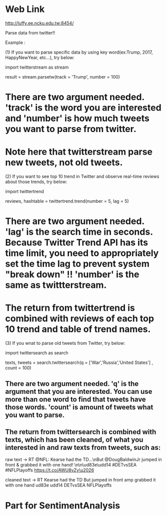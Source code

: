 # Web Link
http://luffy.ee.ncku.edu.tw:8454/

Parse data from twitter!!


Example : 

(1) If you want to parse specific data by using key word(ex:Trump, 2017, HappyNewYear, etc...), try below:

import twitterstream as stream

result = stream.parsetw(track = 'Trump', number = 100) 

# There are two argument needed. 'track' is the word you are interested and 'number' is how much tweets you want to parse from twitter.

# Note here that twitterstream parse new tweets, not old tweets.


(2) If you want to see top 10 trend in Twitter and observe real-time reviews about those trends, try below:

import twittertrend 

reviews, hashtable = twittertrend.trend(number = 5, lag = 5)

# There are two argument needed. 'lag' is the search time in seconds. Because Twitter Trend API has its time limit, you need to appropriately set the time lag to prevent system "break down" !! 'number' is the same as twittterstream.

# The return from twittertrend is combined with reviews of each top 10 trend and table of trend names.

(3) If you wnat to parse old tweets from Twitter, try below:

import twittersearch as search

texts, tweets = search.twittersearch(q = ['War','Russia','United States'] , count = 100)

## There are two argument needed. 'q' is the argument that you are interested. You can use more than one word to find that tweets have those words. 'count' is amount of tweets what you want to parse.

## The return from twittersearch is combined with texts, which has been cleaned, of what you interested in and raw texts from tweets, such as:

raw text -> RT @NFL: Kearse had the TD...\nBut @DougBaldwinJr jumped in front &amp; grabbed it with one hand! \n\n\ud83e\udd14 #DETvsSEA #NFLPlayoffs https://t.co/AWU8vZy\u2026 

cleaned text -> RT Kearse had the TD But jumped in front amp grabbed it with one hand ud83e udd14 DETvsSEA NFLPlayoffs


# Part for SentimentAnalysis
